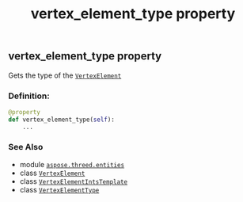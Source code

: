 ﻿---
title: vertex_element_type property
second_title: Aspose.3D for Python via .NET API References
description: 
type: docs
weight: 120
url: /python-net/aspose.threed.entities/vertexelementintstemplate/vertex_element_type/
is_root: false
---

## vertex_element_type property


Gets the type of the [`VertexElement`](/3d/python-net/aspose.threed.entities/vertexelement)
### Definition:
```python
@property
def vertex_element_type(self):
    ...
```

### See Also
* module [`aspose.threed.entities`](../../)
* class [`VertexElement`](/3d/python-net/aspose.threed.entities/vertexelement)
* class [`VertexElementIntsTemplate`](/3d/python-net/aspose.threed.entities/vertexelementintstemplate)
* class [`VertexElementType`](/3d/python-net/aspose.threed.entities/vertexelementtype)

